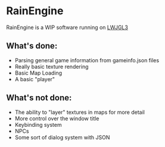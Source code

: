 # RainEngine

RainEngine is a WIP software running on [LWJGL3](https://www.lwjgl.org/)


## What's done:
* Parsing general game information from gameinfo.json files
* Really basic texture rendering
* Basic Map Loading
* A basic "player"


## What's not done:
* The ability to "layer" textures in maps for more detail
* More control over the window title
* Keybinding system
* NPCs
* Some sort of dialog system with JSON